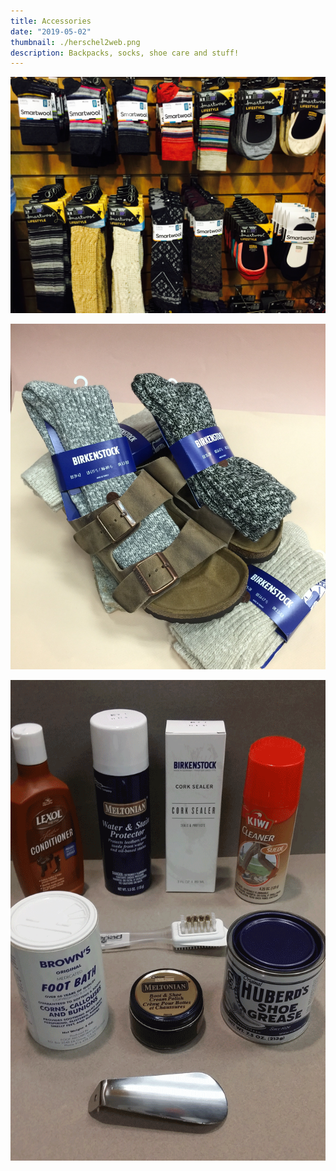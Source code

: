 ```yaml
---
title: Accessories
date: "2019-05-02"
thumbnail: ./herschel2web.png
description: Backpacks, socks, shoe care and stuff!
---
```


![accessories](./socksAll.jpg)

![accessories](./smartWool.jpg)

![accessories](./shoecare1web.png)
